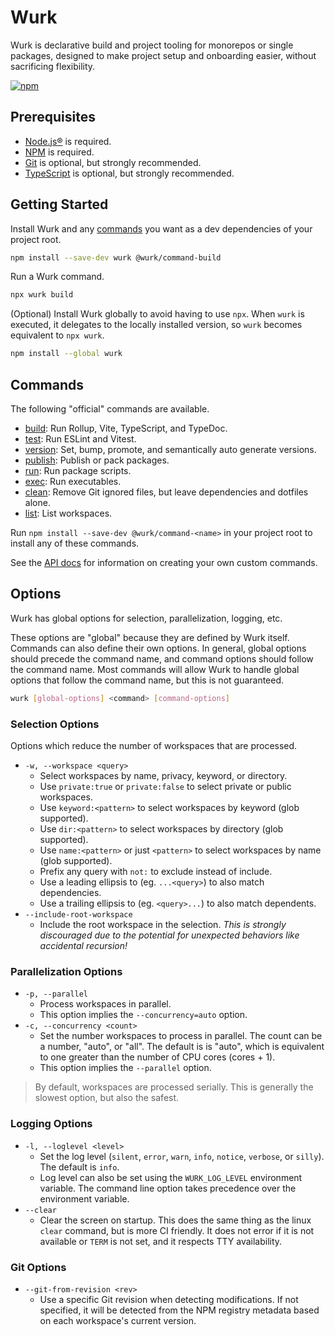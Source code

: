 # Wurk

Wurk is declarative build and project tooling for monorepos or single packages, designed to make project setup and onboarding easier, without sacrificing flexibility.

[![npm](https://img.shields.io/npm/v/wurk?label=NPM)](https://www.npmjs.com/package/wurk)

## Prerequisites

- [Node.js®](https://nodejs.org/) is required.
- [NPM](https://www.npmjs.com/) is required.
- [Git](https://git-scm.com/) is optional, but strongly recommended.
- [TypeScript](https://www.typescriptlang.org/) is optional, but strongly recommended.

## Getting Started

Install Wurk and any [commands](#commands) you want as a dev dependencies of your project root.

```sh
npm install --save-dev wurk @wurk/command-build
```

Run a Wurk command.

```sh
npx wurk build
```

(Optional) Install Wurk globally to avoid having to use `npx`. When `wurk` is executed, it delegates to the locally installed version, so `wurk` becomes equivalent to `npx wurk`.

```sh
npm install --global wurk
```

## Commands

The following "official" commands are available.

- [build](https://www.npmjs.com/package/@wurk/command-build): Run Rollup, Vite, TypeScript, and TypeDoc.
- [test](https://www.npmjs.com/package/@wurk/command-test): Run ESLint and Vitest.
- [version](https://www.npmjs.com/package/@wurk/command-version): Set, bump, promote, and semantically auto generate versions.
- [publish](https://www.npmjs.com/package/@wurk/command-publish): Publish or pack packages.
- [run](https://www.npmjs.com/package/@wurk/command-run): Run package scripts.
- [exec](https://www.npmjs.com/package/@wurk/command-exec): Run executables.
- [clean](https://www.npmjs.com/package/@wurk/command-clean): Remove Git ignored files, but leave dependencies and dotfiles alone.
- [list](https://www.npmjs.com/package/@wurk/command-list): List workspaces.

Run `npm install --save-dev @wurk/command-<name>` in your project root to install any of these commands.

See the [API docs](./docs/api/README.md) for information on creating your own custom commands.

## Options

Wurk has global options for selection, parallelization, logging, etc.

These options are "global" because they are defined by Wurk itself. Commands can also define their own options. In general, global options should precede the command name, and command options should follow the command name. Most commands will allow Wurk to handle global options that follow the command name, but this is not guaranteed.

```sh
wurk [global-options] <command> [command-options]
```

### Selection Options

Options which reduce the number of workspaces that are processed.

- `-w, --workspace <query>`
  - Select workspaces by name, privacy, keyword, or directory.
  - Use `private:true` or `private:false` to select private or public workspaces.
  - Use `keyword:<pattern>` to select workspaces by keyword (glob supported).
  - Use `dir:<pattern>` to select workspaces by directory (glob supported).
  - Use `name:<pattern>` or just `<pattern>` to select workspaces by name (glob supported).
  - Prefix any query with `not:` to exclude instead of include.
  - Use a leading ellipsis to (eg. `...<query>`) to also match dependencies.
  - Use a trailing ellipsis to (eg. `<query>...`) to also match dependents.
- `--include-root-workspace`
  - Include the root workspace in the selection. _This is strongly discouraged due to the potential for unexpected behaviors like accidental recursion!_

### Parallelization Options

- `-p, --parallel`
  - Process workspaces in parallel.
  - This option implies the `--concurrency=auto` option.
- `-c, --concurrency <count>`
  - Set the number workspaces to process in parallel. The count can be a number, "auto", or "all". The default is is "auto", which is equivalent to one greater than the number of CPU cores (cores + 1).
  - This option implies the `--parallel` option.

> By default, workspaces are processed serially. This is generally the slowest option, but also the safest.

### Logging Options

- `-l, --loglevel <level>`
  - Set the log level (`silent`, `error`, `warn`, `info`, `notice`, `verbose`, or `silly`). The default is `info`.
  - Log level can also be set using the `WURK_LOG_LEVEL` environment variable. The command line option takes precedence over the environment variable.
- `--clear`
  - Clear the screen on startup. This does the same thing as the linux `clear` command, but is more CI friendly. It does not error if it is not available or `TERM` is not set, and it respects TTY availability.

### Git Options

- `--git-from-revision <rev>`
  - Use a specific Git revision when detecting modifications. If not specified, it will be detected from the NPM registry metadata based on each workspace's current version.
